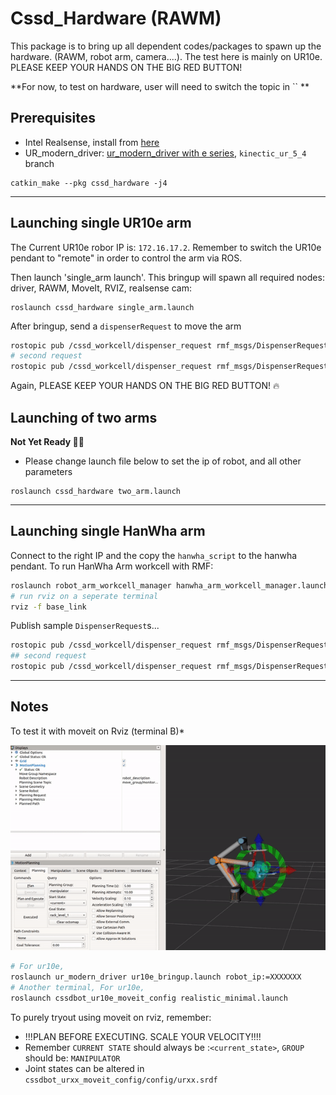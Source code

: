 
# Cssd_Hardware (RAWM)
This package is to bring up all dependent codes/packages to spawn up the hardware. (RAWM, robot arm, camera....). The test here is mainly on UR10e.  PLEASE KEEP YOUR HANDS ON THE BIG RED BUTTON!

**For now, to test on hardware, user will need to switch the topic in `` **

## Prerequisites
 - Intel Realsense, install from [here](https://github.com/IntelRealSense/realsense-ros)
 - UR_modern_driver: [ur_modern_driver with e series](https://github.com/AdmiralWall/ur_modern_driver/tree/kinetic_ur_5_4), `kinectic_ur_5_4` branch

```
catkin_make --pkg cssd_hardware -j4
```

---

## Launching single UR10e arm
The Current UR10e robor IP is: `172.16.17.2`. Remember to switch the UR10e pendant to "remote" in order to control the arm via ROS. 

Then launch 'single_arm launch'. This bringup will spawn all required nodes: driver, RAWM, MoveIt, RVIZ, realsense cam:
```
roslaunch cssd_hardware single_arm.launch
```

After bringup, send a `dispenserRequest` to move the arm
```bash
rostopic pub /cssd_workcell/dispenser_request rmf_msgs/DispenserRequest '{request_guid: 0xx03, target_guid: ur10e_001, items:[{item_type: marker_1, quantity: 1, compartment_name: 'marker_102'}] }' --once
# second request
rostopic pub /cssd_workcell/dispenser_request rmf_msgs/DispenserRequest '{request_guid: 0xx03, target_guid: ur10e_001, items:[{item_type: marker_3, quantity: 1, compartment_name: 'marker_103'}] }' --once
```

Again, PLEASE KEEP YOUR HANDS ON THE BIG RED BUTTON! :fire:

## Launching of two arms
**Not Yet Ready :frowning_man:**

- Please change launch file below to set the ip of robot, and all other parameters

```
roslaunch cssd_hardware two_arm.launch
```

---

## Launching single HanWha arm

Connect to the right IP and the copy the `hanwha_script` to the hanwha pendant. To run HanWha Arm workcell with RMF:
```bash
roslaunch robot_arm_workcell_manager hanwha_arm_workcell_manager.launch
# run rviz on a seperate terminal 
rviz -f base_link
```

Publish sample `DispenserRequest`s...
```bash
rostopic pub /cssd_workcell/dispenser_request rmf_msgs/DispenserRequest '{request_guid: 0xx01, target_guid: hanwha_001, items:[{item_type: marker_1, quantity: 1, compartment_name: 'marker_101'}] }' --once
## second request
rostopic pub /cssd_workcell/dispenser_request rmf_msgs/DispenserRequest '{request_guid: 0xx02, target_guid: hanwha_001, items:[{item_type: marker_2, quantity: 1, compartment_name: 'marker_100'}] }' --once
```

---

## Notes

To test it with moveit on Rviz (terminal B)*

![alt text](/documentations/rviz.gif?)

```bash
# For ur10e,
roslaunch ur_modern_driver ur10e_bringup.launch robot_ip:=XXXXXXX
# Another terminal, For ur10e,
roslaunch cssdbot_ur10e_moveit_config realistic_minimal.launch
```

To purely tryout using moveit on rviz, remember:
- !!!PLAN BEFORE EXECUTING. SCALE YOUR VELOCITY!!!!
- Remember `CURRENT STATE` should always be :`<current_state>`, `GROUP` should be: `MANIPULATOR`
- Joint states can be altered in `cssdbot_urxx_moveit_config/config/urxx.srdf`
